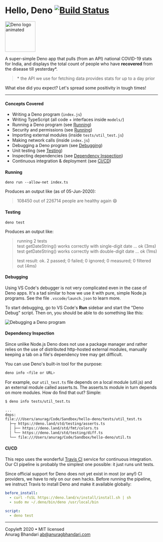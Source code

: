# Hello, Deno [![Build Status](https://travis-ci.com/anuragbhd/hello-deno.svg?branch=master)](https://travis-ci.com/anuragbhd/hello-deno)

<img width="100" alt="Deno logo animated" src="https://camo.githubusercontent.com/135431e1073ba63356d050b4f449d1cc503f457c/68747470733a2f2f64656e6f6c69622e6769746875622e696f2f616e696d617465642d64656e6f2d6c6f676f2f64656e6f2d636972636c652d32346670732e676966" />

A super-simple Deno app that pulls (from an API) national COVID-19 stats for India, and displays the total count of people who have **recovered** from the disease till yesterday\*.

> \* the API we use for fetching data provides stats for up to a day prior

What else did you expect? Let's spread some positivity in tough times!

---

#### Concepts Covered

- Writing a Deno program (`index.js`)
- Writing TypeScript (all code + interfaces inside `models/`)
- Running a Deno program (see [Running](#running))
- Security and permissions (see [Running](#running))
- Importing external modules (inside `tests/util_test.js`)
- Making network calls (inside `index.js`)
- Debugging a Deno program (see [Debugging](#debugging))
- Unit testing (see [Testing](#testing))
- Inspecting dependencies (see [Dependency Inspection](#dependency-inspection))
- Continuous integration & deployment (see [CI/CD](#cicd))

#### Running

```
deno run --allow-net index.ts
```

Produces an output like (as of 05-Jun-2020):

> 108450 out of 226714 people are healthy again 😄

#### Testing

```
deno test
```

Produces an output like:

> running 2 tests  
> test getDateString() works correctly with single-digit date ... ok (3ms)  
> test getDateString() works correctly with double-digit date ... ok (1ms)
>
> test result: ok. 2 passed; 0 failed; 0 ignored; 0 measured; 0 filtered out (4ms)

#### Debugging

Using VS Code's debugger is not very complicated even in the case of Deno apps. It's a tad similar to how we use it with pure, simple Node.js programs. See the file `.vscode/launch.json` to learn more.

To start debugging, go to VS Code's **Run** sidebar and start the "Deno Debug" script. Then on, you should be able to do something like this:

![Debugging a Deno program](https://user-images.githubusercontent.com/1288616/83829482-98959580-a700-11ea-86a2-a1b4e7199d3b.png)

#### Dependency Inspection

Since unlike Node.js Deno does not use a package manager and rather relies on the use of distributed http-hosted external modules, manually keeping a tab on a file's dependency tree may get difficult.

You can use Deno's built-in tool for the purpose:

```bash
deno info <file or URL>
```

For example, our `util_test.ts` file depends on a local module (util.js) and an external module called asserts.ts. The asserts.ts module in turn depends on more modules. How do find that out? Simple:

```bash
$ deno info tests/util_test.ts

...
deps:
file:///Users/anurag/Code/Sandbox/hello-deno/tests/util_test.ts
  ├─┬ https://deno.land/std/testing/asserts.ts
  │ ├── https://deno.land/std/fmt/colors.ts
  │ └── https://deno.land/std/testing/diff.ts
  └── file:///Users/anurag/Code/Sandbox/hello-deno/util.ts
```

#### CI/CD

This repo uses the wonderful [Travis CI](https://travis-ci.com/) service for continuous integration. Our CI pipeline is probably the simplest one possible: it just runs unit tests.

Since official support for Deno does not yet exist in most (or any!) CI providers, we have to rely on our own hacks. Before running the pipeline, we instruct Travis to install Deno and make it available globally:

```yaml
before_install:
  - curl -fsSL https://deno.land/x/install/install.sh | sh
  - sudo mv ~/.deno/bin/deno /usr/local/bin

script:
  - deno test
```

---

Copyleft 2020 • MIT licensed  
Anurag Bhandari <ab@anuragbhandari.com>
